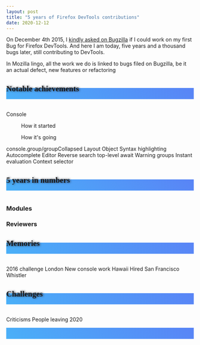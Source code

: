 ```yaml
---
layout: post
title: "5 years of Firefox DevTools contributions"
date: 2020-12-12
---
```


<style>
  h2 {
    font-family: 'Abril Fatface', cursive;
    padding-left: 0;
    text-shadow: 2px 0 5px #2F3748;
  }

  h2::after {
    content: "";
    width: 100%;
    display: block;
    height: 30px;
    background-color: currentColor;
    transform: translateY(-50%);
    z-index: -1;
    position: relative;
  }

  h2::after {
    background-image: linear-gradient(45deg, #4AB0F8, #5984F6);
  }

  video {
    max-width: 100%;
  }

  figure {
    border: none;
  }

  hr {
    width: 100%;
    border-top: 1px solid rgba(255, 255, 255, 0.2);
  }
</style>

On December 4th 2015, I [kindly asked on Bugzilla](https://bugzilla.mozilla.org/show_bug.cgi?id=1225236#c5) if I could work on my first Bug for Firefox DevTools.
And here I am today, five years and a thousand bugs later, still contributing to DevTools.

<aside>In Mozilla lingo, all the work we do is linked to bugs filed on Bugzilla, be it an actual defect, new features or refactoring</aside>

## Notable achievements

Console

<figure>
  <figcaption>How it started</figcaption>
</figure>
<figure>
  <figcaption>How it's going</figcaption>
</figure>

console.group/groupCollapsed
Layout
Object
Syntax highlighting
Autocomplete
Editor
Reverse search
top-level await
Warning groups
Instant evaluation
Context selector

## 5 years in numbers

### Modules

### Reviewers

## Memories

2016 challenge
London
New console work
Hawaii
Hired
San Francisco
Whistler

## Challenges

Criticisms
People leaving
2020

##

